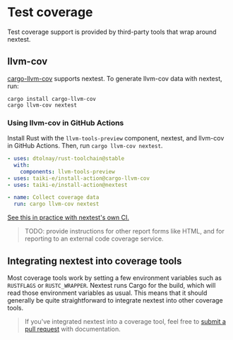# Test coverage

Test coverage support is provided by third-party tools that wrap around nextest.

## llvm-cov

[cargo-llvm-cov](https://github.com/taiki-e/cargo-llvm-cov) supports nextest. To generate llvm-cov data with nextest, run:

```
cargo install cargo-llvm-cov
cargo llvm-cov nextest
```

### Using llvm-cov in GitHub Actions

Install Rust with the `llvm-tools-preview` component, nextest, and llvm-cov in GitHub Actions. Then, run `cargo llvm-cov nextest`.

```yaml
- uses: dtolnay/rust-toolchain@stable
  with:
    components: llvm-tools-preview
- uses: taiki-e/install-action@cargo-llvm-cov
- uses: taiki-e/install-action@nextest

- name: Collect coverage data
  run: cargo llvm-cov nextest
```

[See this in practice with nextest's own CI.](https://github.com/nextest-rs/nextest/blob/main/.github/workflows/coverage.yml)

> TODO: provide instructions for other report forms like HTML, and for reporting to an external code coverage service.

## Integrating nextest into coverage tools

Most coverage tools work by setting a few environment variables such as `RUSTFLAGS` or `RUSTC_WRAPPER`. Nextest runs Cargo for the build, which will read those environment variables as usual. This means that it should generally be quite straightforward to integrate nextest into other coverage tools.

> If you've integrated nextest into a coverage tool, feel free to [submit a pull request] with documentation.

[submit a pull request]: https://github.com/nextest-rs/nextest/pulls
